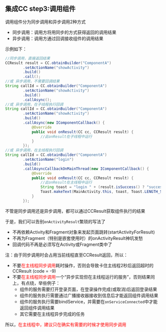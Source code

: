 ## 集成CC step3:调用组件

调用组件分为同步调用和异步调用2种方式

- 同步调用：调用方将用同步的方式获得返回的调用结果
- 异步调用：调用方通过回调接收组件的调用结果


示例如下：
```java
//同步调用，直接返回结果
CCResult result = CC.obtainBuilder("ComponentA")
        .setActionName("showActivity")
        .build()
        .call();
//或 异步调用，不需要回调结果
String callId = CC.obtainBuilder("ComponentA")
        .setActionName("showActivity")
        .build()
        .callAsync();
//或 异步调用，在子线程执行回调
String callId = CC.obtainBuilder("ComponentA")
        .setActionName("showActivity")
        .build()
        .callAsync(new IComponentCallback() {
            @Override
            public void onResult(CC cc, CCResult result) {
                //此onResult在子线程中运行
            }
        });
//或 异步调用，在主线程执行回调
String callId = CC.obtainBuilder("ComponentA")
        .setActionName("login")
        .build()
        .callAsyncCallbackOnMainThread(new IComponentCallback() {
            @Override
            public void onResult(CC cc, CCResult result) {
                //此onResult在主线程中运行
                String toast = "login " + (result.isSuccess() ? "success" : "failed");
                Toast.makeText(MainActivity.this, toast, Toast.LENGTH_SHORT).show();
            }
        });
```

不管是同步调用还是异步调用，都可以通过CCResult获取组件执行的结果

于是，我们可以告别`onActivityResult`繁琐的写法了
- 不再依赖Activity和Fragment对象来发起页面跳转(startActivityForResult)
- 不再为Fragment（特别是嵌套使用时）的onActivityResult神坑发愁
- 回调代码不再是必须写在Activity或Fragment类中了

注：由于同步调用时会占用当前线程直至CCResult返回，所以：
- 不要<font color="red">在主线程同步调用</font>耗时操作，否则会导致卡住主线程2秒后返回超时的CCResult (code = -9)
- 不要<font color="red">在主线程同步调用</font>一个“异步实现但在主线程运行的服务”，否则结果同上，有点绕，举些例子：
    - 组件的服务需要打开登录页面，在登录操作完成(或取消)后返回登录结果
    - 组件的服务执行需要通过广播接收器接收到信息后才能返回组件调用结果
    - 组件的服务执行需要bindService，并需要在`onServiceConnected`中才能返回组件调用结果
    - 其它需要在主线程异步完成的任务

所以，<font color="red">在主线程中，建议只在确实有需要的时候才使用同步调用</font>



